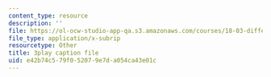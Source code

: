```yaml
---
content_type: resource
description: ''
file: https://ol-ocw-studio-app-qa.s3.amazonaws.com/courses/18-03-differential-equations-spring-2010/e42b74c579f052079e7da054ca43e01c_uNOyxQwIV8o.vtt
file_type: application/x-subrip
resourcetype: Other
title: 3play caption file
uid: e42b74c5-79f0-5207-9e7d-a054ca43e01c
---
```

